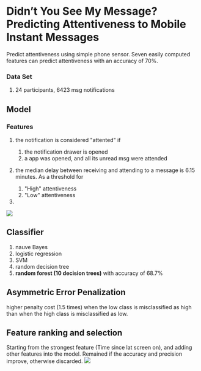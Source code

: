 # Didn’t You See My Message? Predicting Attentiveness to Mobile Instant Messages
Predict attentiveness using simple phone sensor. Seven easily computed features can predict attentiveness with an accuracy of 70%.

### Data Set
1. 24 participants, 6423 msg notifications

## Model
### Features
1. the notification is considered "attented" if
    1. the notification drawer is opened
    2. a app was opened, and all its unread msg were attended
2. the median delay between receiving and attending to a message is 6.15 minutes. As a threshold for
    1. "High" attentiveness
    2. "Low" attentiveness 

3. 
![](https://i.imgur.com/FLoY7CB.png)

## Classifier
1. nauve Bayes
2. logistic regression
3. SVM
4. random decision tree
5. **random forest (10 decision trees)** with accuracy of 68.7%

## Asymmetric Error Penalization
higher penalty cost (1.5 times) when the low class is misclassified as high than when the high class is misclassified as low. 

## Feature ranking and selection
Starting from the strongest feature (Time since lat screen on), and adding other features into the model. Remained if the accuracy and precision improve, otherwise discarded.
![](https://i.imgur.com/i95lJIE.png)
